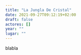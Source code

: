 ```yaml
---
title: "La Jungla De Cristal"
date: 2021-09-27T09:12:19+02:00
draft: false
actores: []
year: ""
lugar: ""
---
```


blabla